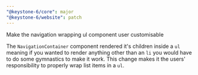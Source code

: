 ```yaml
---
"@keystone-6/core": major
"@keystone-6/website": patch
---
```


Make the navigation wrapping ul component user customisable

The `NavigationContainer` component rendered it's children inside a `ul` meaning if you wanted to render anything other than an `li` you would have to do some gymnastics to make it work. This change makes it the users' responsibility to properly wrap list items in a `ul`.